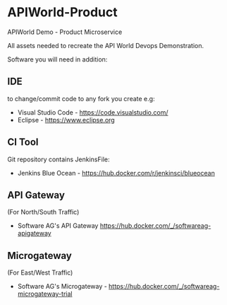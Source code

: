 # APIWorld-Product
APIWorld Demo - Product Microservice

All assets needed to recreate the API World Devops Demonstration.

Software you will need in addition:


## IDE
to change/commit code to any fork you create
e.g:
* Visual Studio Code - https://code.visualstudio.com/
* Eclipse - https://www.eclipse.org

## CI Tool
Git repository contains JenkinsFile:
* Jenkins Blue Ocean - https://hub.docker.com/r/jenkinsci/blueocean

## API Gateway 
(For North/South Traffic)
* Software AG's API Gateway https://hub.docker.com/_/softwareag-apigateway

## Microgateway 
(For East/West Traffic)
* Software AG's Microgateway - https://hub.docker.com/_/softwareag-microgateway-trial
